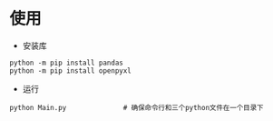 # 使用
- 安装库
```shell
python -m pip install pandas
python -m pip install openpyxl
```
- 运行
```shell
python Main.py				# 确保命令行和三个python文件在一个目录下
```
